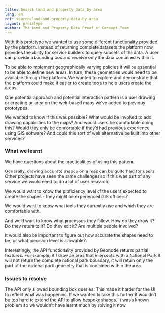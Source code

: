 ```yaml
---
title: Search land and property data by area
lang: en
ref: search-land-and-property-data-by-area
layout: prototype
author: The Land and Property Data Proof of Concept Team
---
```

With this prototype we wanted to use some different functionality provided by the platform. Instead of returning complete datasets the platform now provides the ability for service builders to query subsets of the data. A user can provide a bounding box and receive only the data contained within it.

To be able to implement geographically varying policies it will be essential to be able to define new areas. In turn, these geometries would need to be available through the platform. We wanted to explore and demonstrate that the platform could make it easier to create tools to help users create the areas.

One potential approach and potential interaction pattern is a user drawing or creating an area on the web-based maps we’ve added to previous prototypes.

We wanted to know if this was possible? What would be involved to add drawing capabilities to the maps? And would users be comfortable doing this? Would they only be comfortable if they’d had previous experience using GIS software? And could this sort of web alternative be built into other services?

### What we learnt

We have questions about the practicalities of using this pattern.

Generally, drawing accurate shapes on a map can be quite hard for users. Other projects have seen the same challenges so if this was part of any service we would need to do a lot of user research. 

We would want to know the proficiency level of the users expected to create the shapes - they might be experienced GIS officers?

We would want to know what tools they currently use and which they are comfortable with. 

And we’d want to know what processes they follow. How do they draw it? Do they return to it? Do they edit it? Are multiple people involved?

It would also be important to figure out how accurate the shapes need to be, or what precision level is allowable?.

Interestingly, the API functionality provided by Geonode returns partial features. For example, if I draw an area that intersects with a National Park it will not return the complete national park boundary, it will return only the part of the national park geometry that is contained within the area.

### Issues to resolve

The API only allowed bounding box queries. This made it harder for the UI to reflect what was happening. If we wanted to take this further it wouldn’t be too hard to extend the API to allow bespoke shapes. It was a known problem so we wouldn’t have learnt much by solving it now.